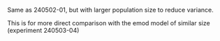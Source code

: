 Same as 240502-01, but with larger population size to reduce variance.

This is for more direct comparison with the emod model of similar size (experiment 240503-04)
